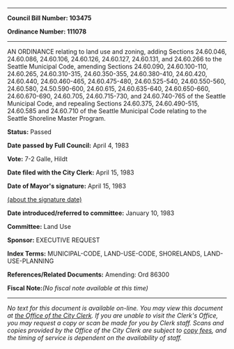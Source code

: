 

********

**Council Bill Number: 103475**
   
**Ordinance Number: 111078**
********

 AN ORDINANCE relating to land use and zoning, adding Sections 24.60.046, 24.60.086, 24.60.106, 24.60.126, 24.60.127, 24.60.131, and 24.60.266 to the Seattle Municipal Code, amending Sections 24.60.090, 24.60.100-110, 24.60.265, 24.60.310-315, 24.60.350-355, 24.60.380-410, 24.60.420, 24.60.440, 24.60.460-465, 24.60.475-480, 24.60.525-540, 24.60.550-560, 24.60.580, 24.50.590-600, 24.60.615, 24.60.635-640, 24.60.650-660, 24.60.670-690, 24.60.705, 24.60.715-730, and 24.60.740-765 of the Seattle Municipal Code, and repealing Sections 24.60.375, 24.60.490-515, 24.60.585 and 24.60.710 of the Seattle Municipal Code relating to the Seattle Shoreline Master Program.

**Status:** Passed
   
**Date passed by Full Council:** April 4, 1983
   
**Vote:** 7-2 Galle, Hildt
   
**Date filed with the City Clerk:** April 15, 1983
   
**Date of Mayor's signature:** April 15, 1983
   
[(about the signature date)](/~public/approvaldate.htm)
   
   
   
**Date introduced/referred to committee:** January 10, 1983
   
**Committee:** Land Use
   
**Sponsor:** EXECUTIVE REQUEST
   
   
**Index Terms:** MUNICIPAL-CODE, LAND-USE-CODE, SHORELANDS, LAND-USE-PLANNING

**References/Related Documents:** Amending: Ord 86300

**Fiscal Note:**_(No fiscal note available at this time)_
********

_No text for this document is available on-line. You may view this document at [the Office of the City Clerk](http://www.seattle.gov/leg/clerk/contactUs.htm). If you are unable to visit the Clerk's Office, you may request a copy or scan be made for you by Clerk staff. Scans and copies provided by the Office of the City Clerk are subject to [copy fees](http://clerk.seattle.gov/~public/clerkfees.htm), and the timing of service is dependent on the availability of staff._

